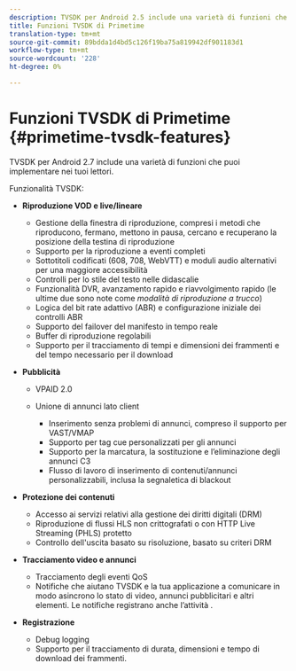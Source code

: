 ```yaml
---
description: TVSDK per Android 2.5 include una varietà di funzioni che puoi implementare nei tuoi lettori.
title: Funzioni TVSDK di Primetime
translation-type: tm+mt
source-git-commit: 89bdda1d4bd5c126f19ba75a819942df901183d1
workflow-type: tm+mt
source-wordcount: '228'
ht-degree: 0%

---
```



# Funzioni TVSDK di Primetime {#primetime-tvsdk-features}

TVSDK per Android 2.7 include una varietà di funzioni che puoi implementare nei tuoi lettori.

Funzionalità TVSDK:

* **Riproduzione VOD e live/lineare**

   * Gestione della finestra di riproduzione, compresi i metodi che riproducono, fermano, mettono in pausa, cercano e recuperano la posizione della testina di riproduzione
   * Supporto per la riproduzione a eventi completi
   * Sottotitoli codificati (608, 708, WebVTT) e moduli audio alternativi per una maggiore accessibilità
   * Controlli per lo stile del testo nelle didascalie
   * Funzionalità DVR, avanzamento rapido e riavvolgimento rapido (le ultime due sono note come *modalità di riproduzione a trucco*)
   * Logica del bit rate adattivo (ABR) e configurazione iniziale dei controlli ABR
   * Supporto del failover del manifesto in tempo reale
   * Buffer di riproduzione regolabili
   * Supporto per il tracciamento di tempi e dimensioni dei frammenti e del tempo necessario per il download

* **Pubblicità**

   * VPAID 2.0
   * Unione di annunci lato client

      * Inserimento senza problemi di annunci, compreso il supporto per VAST/VMAP
      * Supporto per tag cue personalizzati per gli annunci
      * Supporto per la marcatura, la sostituzione e l’eliminazione degli annunci C3
      * Flusso di lavoro di inserimento di contenuti/annunci personalizzabili, inclusa la segnaletica di blackout

* **Protezione dei contenuti**

   * Accesso ai servizi relativi alla gestione dei diritti digitali (DRM)
   * Riproduzione di flussi HLS non crittografati o con HTTP Live Streaming (PHLS) protetto
   * Controllo dell&#39;uscita basato su risoluzione, basato su criteri DRM

* **Tracciamento video e annunci**

   * Tracciamento degli eventi QoS
   * Notifiche che aiutano TVSDK e la tua applicazione a comunicare in modo asincrono lo stato di video, annunci pubblicitari e altri elementi. Le notifiche registrano anche l’attività .

* **Registrazione**

   * Debug logging
   * Supporto per il tracciamento di durata, dimensioni e tempo di download dei frammenti.